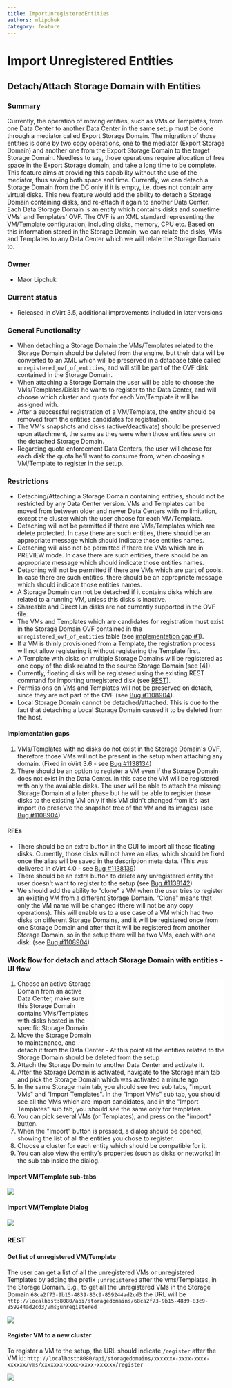 ```yaml
---
title: ImportUnregisteredEntities
authors: mlipchuk
category: feature
---
```


# Import Unregistered Entities

## Detach/Attach Storage Domain with Entities

### Summary

Currently, the operation of moving entities, such as VMs or Templates, from one Data Center to another Data Center in the same setup must be done through a mediator called Export Storage Domain.
The migration of those entities is done by two copy operations, one to the mediator (Export Storage Domain) and another one from the Export Storage Domain to the target Storage Domain.
Needless to say, those operations require allocation of free space in the Export Storage domain, and take a long time to be complete.
This feature aims at providing this capability without the use of the
mediator, thus saving both space and time.
Currently, we can detach a Storage Domain from the DC only if it is empty, i.e. does not contain any virtual disks.
This new feature would add the ability to detach a Storage Domain containing disks, and re-attach it again to another Data Center.
Each Data Storage Domain is an entity which contains disks and sometime VMs' and Templates' OVF.
The OVF is an XML standard representing the VM/Template configuration, including disks, memory, CPU etc.
Based on this information stored in the Storage Domain, we can relate the disks, VMs and Templates to any Data Center which we will relate the Storage Domain to.

### Owner

* Maor Lipchuk

### Current status

* Released in oVirt 3.5, additional improvements included in later versions

### General Functionality

* When detaching a Storage Domain the VMs/Templates related to the Storage Domain should be deleted from the engine, but their data will be converted to an XML which will be preserved in a database table called `unregistered_ovf_of_entities`, and will still be part of the OVF disk contained in the Storage Domain.
* When attaching a Storage Domain the user will be able to choose the VMs/Templates/Disks he wants to register to the Data Center, and will choose which cluster and quota for each Vm/Template it will be assigned with.
* After a successful registration of a VM/Template, the entity should be removed from the entities candidates for registration.
* The VM's snapshots and disks (active/deactivate) should be preserved upon attachment, the same as they were when those entities were on the detached Storage Domain.
* Regarding quota enforcement Data Centers, the user will choose for each disk the quota he'll want to consume from, when choosing a VM/Template to register in the setup.

### Restrictions

* Detaching/Attaching a Storage Domain containing entities, should not be restricted by any Data Center version. VMs and Templates can be moved from between older and newer Data Centers with no limitation, except the cluster which the user choose for each VM/Template.
* Detaching will not be permitted if there are VMs/Templates which are delete protected. In case there are such entities, there should be an appropriate message which should indicate those entities names.
* Detaching will also not be permitted if there are VMs which are in PREVIEW mode. In case there are such entities, there should be an appropriate message which should indicate those entities names.
* Detaching will not be permitted if there are VMs which are part of pools. In case there are such entities, there should be an appropriate message which should indicate those entities names.
* A Storage Domain can not be detached if it contains disks which are related to a running VM, unless this disks is inactive.
* Shareable and Direct lun disks are not currently supported in the OVF file.
* The VMs and Templates which are candidates for registration must exist in the Storage Domain OVF contained in the `unregistered_ovf_of_entities` table (see [implementation gap #1](#gaps)).
* If a VM is thinly provisioned from a Template, the registration process will not allow registering it without registering the Template first.
* A Template with disks on multiple Storage Domains will be registered as one copy of the disk related to the source Storage Domain (see [4]).
* Currently, floating disks will be registered using the existing REST command for importing unregistered disk (see [REST](#rest)).
* Permissions on VMs and Templates will not be preserved on detach, since they are not part of the OVF (see [Bug #1108904](https://bugzilla.redhat.com/show_bug.cgi?id=1108904)).
* Local Storage Domain cannot be detached/attached. This is due to the fact that detaching a Local Storage Domain caused it to be deleted from the host.

<a name="gaps"></a>

#### Implementation gaps

1. VMs/Templates with no disks do not exist in the Storage Domain's OVF, therefore those VMs will not be present in the setup when attaching any domain. (Fixed in oVirt 3.6 - see [Bug #1138134](https://bugzilla.redhat.com/show_bug.cgi?id=1138134))
2. There should be an option to register a VM even if the Storage Domain does not exist in the Data Center. In this case the VM will be registered with only the available disks. The user will be able to attach the missing Storage Domain at a later phase but he will be able to register those disks to the existing VM only if this VM didn't changed from it's last import (to preserve the snapshot tree of the VM and its images) (see [Bug #1108904](https://bugzilla.redhat.com/show_bug.cgi?id=1108904))

#### RFEs

* There should be an extra button in the GUI to import all those floating disks. Currently, those disks will not have an alias, which should be fixed once the alias will be saved in the description meta data. (This was delivered in oVirt 4.0 - see [Bug #1138139](https://bugzilla.redhat.com/show_bug.cgi?id=1138139))
* There should be an extra button to delete any unregistered entity the user doesn't want to register to the setup (see [Bug #1138142](https://bugzilla.redhat.com/show_bug.cgi?id=1138142))
* We should add the ability to "clone" a VM when the user tries to register an existing VM from a different Storage Domain. "Clone" means that only the VM name will be changed (there will not be any copy operations). This will enable us to a use case of a VM which had two disks on different Storage Domains, and it will be registered once from one Storage Domain and after that it will be registered from another Storage Domain, so in the setup there will be two VMs, each with one disk. (see [Bug #1108904](https://bugzilla.redhat.com/show_bug.cgi?id=1108904))

### Work flow for detach and attach Storage Domain with entities - UI flow

<iframe width="300" src="//youtube.com/embed/DLcxDB0MY38" frameborder="0" align="right" allowfullscreen="true"> </iframe>

1. Choose an active Storage Domain from an active Data Center, make sure this Storage Domain contains VMs/Templates with disks hosted in the specific Storage Domain
2. Move the Storage Domain to maintenance, and detach it from the Data Center - At this point all the entities related to the Storage Domain should be deleted from the setup
3. Attach the Storage Domain to another Data Center and activate it.
4. After the Storage Domain is activated, navigate to the Storage main tab and pick the Storage Domain which was activated a minute ago
5. In the same Storage main tab, you should see two sub tabs, "Import VMs" and "Import Templates". In the "Import VMs" sub tab, you should see all the VMs which are import candidates, and in the "Import Templates" sub tab, you should see the same only for templates.
6. You can pick several VMs (or Templates), and press on the "import" button.
7. When the "Import" button is pressed, a dialog should be opened, showing the list of all the entities you chose to register.
8. Choose a cluster for each entity which should be compatible for it.
9. You can also view the entity's properties (such as disks or networks) in the sub tab inside the dialog.

#### Import VM/Template sub-tabs

![](/images/wiki/Import_vm_template_subtab.png)

#### Import VM/Template Dialog

![](/images/wiki/Import_vm_template_dialog.png)

<a name="rest"></a>

### REST

#### Get list of unregistered VM/Template

The user can get a list of all the unregistered VMs or unregistered Templates by adding the prefix `;unregistered` after the vms/Templates, in the Storage Domain.
E.g., to get all the unregistered VMs in the Storage Domain `68ca2f73-9b15-4839-83c9-859244ad2cd3` the URL will be `http://localhost:8080/api/storagedomains/68ca2f73-9b15-4839-83c9-859244ad2cd3/vms;unregistered`

![](/images/wiki/UnregisterVM2.png)

#### Register VM to a new cluster

To register a VM to the setup, the URL should indicate `/register` after the VM id: `http://localhost:8080/api/storagedomains/xxxxxxx-xxxx-xxxx-xxxxxx/vms/xxxxxxx-xxxx-xxxx-xxxxxx/register`

![](/images/wiki/UnregisterVM1.png)
